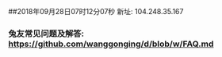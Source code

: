 ##2018年09月28日07时12分07秒 新址: 104.248.35.167
### 兔友常见问题及解答: https://github.com/wanggonging/d/blob/w/FAQ.md
